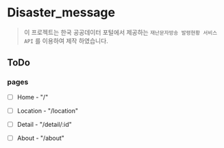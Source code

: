 # Disaster_message

> 이 프로젝트는 한국 공공데이터 포털에서 제공하는 `재난문자방송 발령현황 서비스 API` 를 이용하여 제작 하였습니다.


## ToDo

### pages
 
 - [ ] Home - "/"

 - [ ] Location - "/location"
 
 - [ ] Detail - "/detail/:id"
 
 - [ ] About - "/about"
 
 